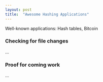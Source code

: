 ```yaml
---
layout: post
title:  "Awesome Hashing Applications"
---
```


Well-known applications: Hash tables, Bitcoin

### Checking for file changes

…

### Proof for coming work

…
